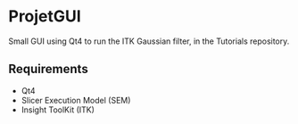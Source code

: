 # ProjetGUI

Small GUI using Qt4 to run the ITK Gaussian filter, in the Tutorials repository.

## Requirements
* Qt4
* Slicer Execution Model (SEM)
* Insight ToolKit (ITK)
